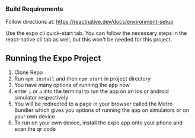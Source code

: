 ### Build Requirements
Follow directions at: https://reactnative.dev/docs/environment-setup

Use the expo cli quick-start tab. You can follow the necessary steps in the react-native cli tab as well, but this won't be needed for this project.

## Running the Expo Project
1. Clone Repo
2. Run `npm install` and then `npm start` in project directory
3. You have many options of running the app now
4. enter `i` or `a` into the terminal to run the app on an ios or android simulator respectively 
5. You will be redirected to a page in your browser called the Metro Bundler which gives you options of running the app on simulators or on your own device
6. To run on your own device, install the expo app onto your phone and scan the qr code
